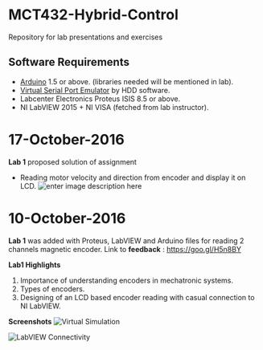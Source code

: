 # MCT432-Hybrid-Control
Repository for lab presentations and exercises

Software Requirements
----------
 - [Arduino](https://www.arduino.cc/en/Main/Software) 1.5 or above. (libraries needed will be mentioned in lab).
 - [Virtual Serial Port Emulator](https://freevirtualserialports.com/) by HDD software.
 - Labcenter Electronics Proteus ISIS 8.5 or above.
 - NI LabVIEW 2015 + NI VISA (fetched from lab instructor).

# 17-October-2016
**Lab 1**  proposed solution of assignment
 - Reading motor velocity and direction from encoder and display it on LCD.
 ![enter image description here](https://s15.postimg.org/i9t9w413f/2016_10_16_22_09_19.jpg)
 

# 10-October-2016
**Lab 1** was added with Proteus, LabVIEW and Arduino files for reading 2 channels  magnetic encoder.
Link to **feedback** :  https://goo.gl/H5n8BY

**Lab1 Highlights**

 1. Importance of understanding encoders in mechatronic systems.
 2. Types of encoders.
 3. Designing of an LCD based encoder reading with casual connection to NI LabVIEW. 
  
**Screenshots** 
![Virtual Simulation](https://s15.postimg.org/7rmx2n7ln/2016_10_13_19_16_29.jpg)

![LabVIEW Connectivity](https://s21.postimg.org/zag11rjlz/2016_10_13_19_19_48.jpg)

